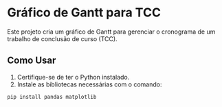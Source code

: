 # Gráfico de Gantt para TCC

Este projeto cria um gráfico de Gantt para gerenciar o cronograma de um trabalho de conclusão de curso (TCC).

## Como Usar

1. Certifique-se de ter o Python instalado.
2. Instale as bibliotecas necessárias com o comando:

```bash
pip install pandas matplotlib
